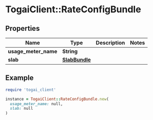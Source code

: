 # TogaiClient::RateConfigBundle

## Properties

| Name | Type | Description | Notes |
| ---- | ---- | ----------- | ----- |
| **usage_meter_name** | **String** |  |  |
| **slab** | [**SlabBundle**](SlabBundle.md) |  |  |

## Example

```ruby
require 'togai_client'

instance = TogaiClient::RateConfigBundle.new(
  usage_meter_name: null,
  slab: null
)
```

